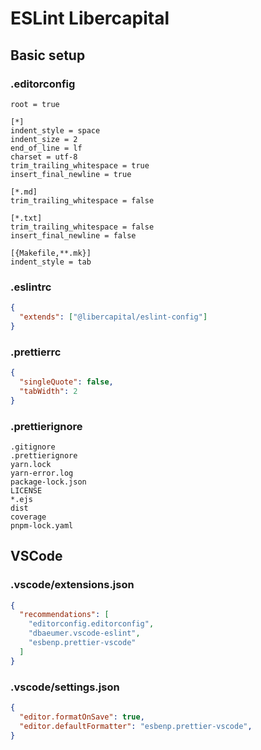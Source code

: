 # ESLint Libercapital

## Basic setup

### .editorconfig

```text
root = true

[*]
indent_style = space
indent_size = 2
end_of_line = lf
charset = utf-8
trim_trailing_whitespace = true
insert_final_newline = true

[*.md]
trim_trailing_whitespace = false

[*.txt]
trim_trailing_whitespace = false
insert_final_newline = false

[{Makefile,**.mk}]
indent_style = tab
```

### .eslintrc

```json
{
  "extends": ["@libercapital/eslint-config"]
}
```

### .prettierrc

```json
{
  "singleQuote": false,
  "tabWidth": 2
}
```

### .prettierignore

```text
.gitignore
.prettierignore
yarn.lock
yarn-error.log
package-lock.json
LICENSE
*.ejs
dist
coverage
pnpm-lock.yaml
```

## VSCode

### .vscode/extensions.json

```json
{
  "recommendations": [
    "editorconfig.editorconfig",
    "dbaeumer.vscode-eslint",
    "esbenp.prettier-vscode"
  ]
}
```

### .vscode/settings.json

```json
{
  "editor.formatOnSave": true,
  "editor.defaultFormatter": "esbenp.prettier-vscode",
}
```
